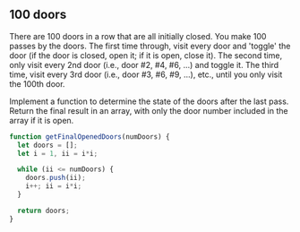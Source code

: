 ## 100 doors

There are 100 doors in a row that are all initially closed. You make 100 passes by the doors. The first time through, visit every door and 'toggle' the door (if the door is closed, open it; if it is open, close it). The second time, only visit every 2nd door (i.e., door #2, #4, #6, ...) and toggle it. The third time, visit every 3rd door (i.e., door #3, #6, #9, ...), etc., until you only visit the 100th door.

Implement a function to determine the state of the doors after the last pass. Return the final result in an array, with only the door number included in the array if it is open.

```JavaScript
function getFinalOpenedDoors(numDoors) {
  let doors = [];
  let i = 1, ii = i*i;

  while (ii <= numDoors) {
    doors.push(ii);
    i++; ii = i*i;
  }

  return doors;
}
```
